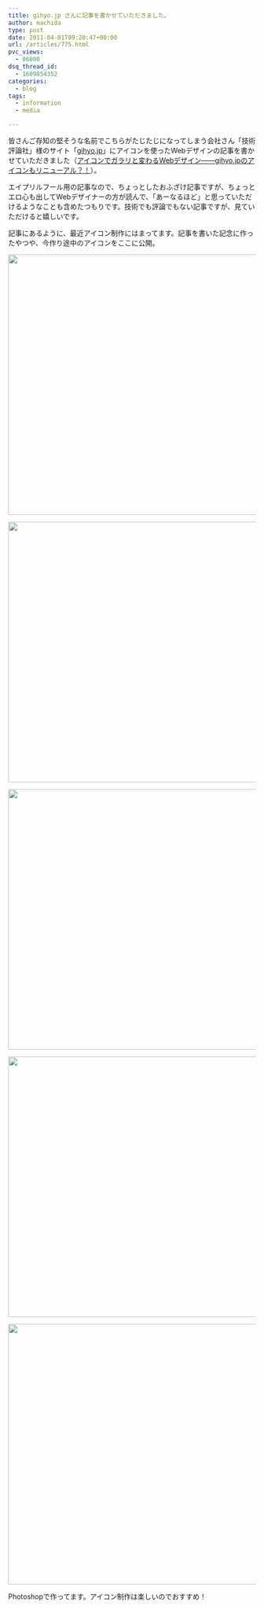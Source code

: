 ```yaml
---
title: gihyo.jp さんに記事を書かせていただきました。
author: machida
type: post
date: 2011-04-01T09:20:47+00:00
url: /articles/775.html
pvc_views:
  - 86000
dsq_thread_id:
  - 1609854352
categories:
  - blog
tags:
  - information
  - media

---
```

皆さんご存知の堅そうな名前でこちらがたじたじになってしまう会社さん「技術評論社」様のサイト「[gihyo.jp][1]」にアイコンを使ったWebデザインの記事を書かせていただきました（[アイコンでガラリと変わるWebデザイン――gihyo.jpのアイコンもリニューアル？！][2]）。

エイプリルフール用の記事なので、ちょっとしたおふざけ記事ですが、ちょっとエロ心も出してWebデザイナーの方が読んで、「あーなるほど」と思っていただけるようなことも含めたつもりです。技術でも評論でもない記事ですが、見ていただけると嬉しいです。

記事にあるように、最近アイコン制作にはまってます。記事を書いた記念に作ったやつや、今作り途中のアイコンをここに公開。

<p class="center">
  <img src="http://fjord.jp/wp-content/uploads/2011/04/paiotsu-530x530.png" alt="" title="paiotsu" width="530" height="530" class="alignnone size-medium wp-image-777" />
</p>

<p class="center">
  <img src="http://fjord.jp/wp-content/uploads/2011/04/twitter-530x530.png" alt="" title="twitter" width="530" height="530" class="alignnone size-medium wp-image-778" />
</p>

<p class="center">
  <img src="http://fjord.jp/wp-content/uploads/2011/04/hatch-530x530.png" alt="" title="hatch" width="530" height="530" class="alignnone size-medium wp-image-779" />
</p>

<p class="center">
  <img src="http://fjord.jp/wp-content/uploads/2011/04/snipet-530x530.png" alt="" title="snipet" width="530" height="530" class="alignnone size-medium wp-image-780" />
</p>

<p class="center">
  <img src="http://fjord.jp/wp-content/uploads/2011/04/paste-530x530.png" alt="" title="paste" width="530" height="530" class="alignnone size-medium wp-image-781" />
</p>

Photoshopで作ってます。アイコン制作は楽しいのでおすすめ！

 [1]: http://gihyo.jp/
 [2]: http://gihyo.jp/design/column/01/design/2011/aprilfool2011-01